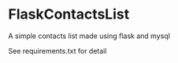 # FlaskContactsList
A simple contacts list made using flask and mysql

See requirements.txt for detail
